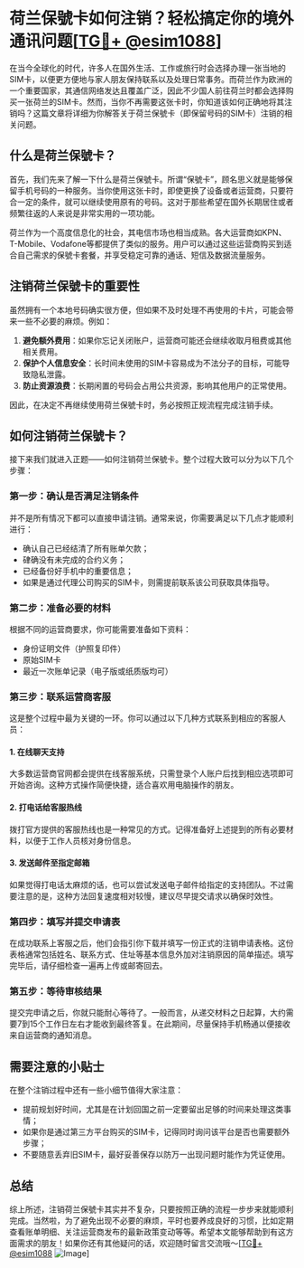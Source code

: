 # 荷兰保號卡如何注销？轻松搞定你的境外通讯问题[[TG💪+ @esim1088](https://t.me/s/esim1088)]

在当今全球化的时代，许多人在国外生活、工作或旅行时会选择办理一张当地的SIM卡，以便更方便地与家人朋友保持联系以及处理日常事务。而荷兰作为欧洲的一个重要国家，其通信网络发达且覆盖广泛，因此不少国人前往荷兰时都会选择购买一张荷兰的SIM卡。然而，当你不再需要这张卡时，你知道该如何正确地将其注销吗？这篇文章将详细为你解答关于荷兰保號卡（即保留号码的SIM卡）注销的相关问题。

## 什么是荷兰保號卡？

首先，我们先来了解一下什么是荷兰保號卡。所谓“保號卡”，顾名思义就是能够保留手机号码的一种服务。当你使用这张卡时，即使更换了设备或者运营商，只要符合一定的条件，就可以继续使用原有的号码。这对于那些希望在国外长期居住或者频繁往返的人来说是非常实用的一项功能。

荷兰作为一个高度信息化的社会，其电信市场也相当成熟。各大运营商如KPN、T-Mobile、Vodafone等都提供了类似的服务。用户可以通过这些运营商购买到适合自己需求的保號卡套餐，并享受稳定可靠的通话、短信及数据流量服务。

## 注销荷兰保號卡的重要性

虽然拥有一个本地号码确实很方便，但如果不及时处理不再使用的卡片，可能会带来一些不必要的麻烦。例如：

1. **避免额外费用**：如果你忘记关闭账户，运营商可能还会继续收取月租费或其他相关费用。
2. **保护个人信息安全**：长时间未使用的SIM卡容易成为不法分子的目标，可能导致隐私泄露。
3. **防止资源浪费**：长期闲置的号码会占用公共资源，影响其他用户的正常使用。

因此，在决定不再继续使用荷兰保號卡时，务必按照正规流程完成注销手续。

## 如何注销荷兰保號卡？

接下来我们就进入正题——如何注销荷兰保號卡。整个过程大致可以分为以下几个步骤：

### 第一步：确认是否满足注销条件

并不是所有情况下都可以直接申请注销。通常来说，你需要满足以下几点才能顺利进行：

- 确认自己已经结清了所有账单欠款；
- 硉确没有未完成的合约义务；
- 已经备份好手机中的重要信息；
- 如果是通过代理公司购买的SIM卡，则需提前联系该公司获取具体指导。

### 第二步：准备必要的材料

根据不同的运营商要求，你可能需要准备如下资料：
- 身份证明文件（护照复印件）
- 原始SIM卡
- 最近一次账单记录（电子版或纸质版均可）

### 第三步：联系运营商客服

这是整个过程中最为关键的一环。你可以通过以下几种方式联系到相应的客服人员：

#### 1. 在线聊天支持
大多数运营商官网都会提供在线客服系统，只需登录个人账户后找到相应选项即可开始咨询。这种方式操作简便快捷，适合喜欢用电脑操作的朋友。

#### 2. 打电话给客服热线
拨打官方提供的客服热线也是一种常见的方式。记得准备好上述提到的所有必要材料，以便于工作人员核对身份信息。

#### 3. 发送邮件至指定邮箱
如果觉得打电话太麻烦的话，也可以尝试发送电子邮件给指定的支持团队。不过需要注意的是，这种方法回复速度相对较慢，建议尽早提交请求以确保时效性。

### 第四步：填写并提交申请表

在成功联系上客服之后，他们会指引你下载并填写一份正式的注销申请表格。这份表格通常包括姓名、联系方式、住址等基本信息外加对注销原因的简单描述。填写完毕后，请仔细检查一遍再上传或邮寄回去。

### 第五步：等待审核结果

提交完申请之后，你就只能耐心等待了。一般而言，从递交材料之日起算，大约需要7到15个工作日左右才能收到最终答复。在此期间，尽量保持手机畅通以便接收来自运营商的通知消息。

## 需要注意的小贴士

在整个注销过程中还有一些小细节值得大家注意：

- 提前规划好时间，尤其是在计划回国之前一定要留出足够的时间来处理这类事情；
- 如果你是通过第三方平台购买的SIM卡，记得同时询问该平台是否也需要额外步骤；
- 不要随意丢弃旧SIM卡，最好妥善保存以防万一出现问题时能作为凭证使用。

## 总结

综上所述，注销荷兰保號卡其实并不复杂，只要按照正确的流程一步步来就能顺利完成。当然啦，为了避免出现不必要的麻烦，平时也要养成良好的习惯，比如定期查看账单明细、关注运营商发布的最新政策变动等等。希望本文能够帮助到有这方面需求的朋友！如果你还有其他疑问的话，欢迎随时留言交流哦～[[TG💪+ @esim1088](https://t.me/s/esim1088) ![Image](https://i.postimg.cc/4NQfJmqS/Snipaste-2025-05-13-00-14-12.png)]